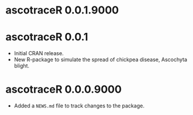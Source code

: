 # ascotraceR 0.0.1.9000

# ascotraceR 0.0.1

* Initial CRAN release.
* New R-package to simulate the spread of chickpea disease, Ascochyta blight.

# ascotraceR 0.0.0.9000

* Added a `NEWS.md` file to track changes to the package.
